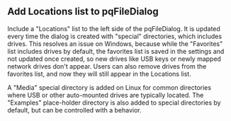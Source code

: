 ## Add Locations list to pqFileDialog

Include a "Locations" list to the left side of the pqFileDialog. It is updated every time
the dialog is created with "special" directories, which includes drives. This resolves an
issue on Windows, because while the "Favorites" list includes drives by default, the
favorites list is saved in the settings and not updated once created, so new drives like
USB keys or newly mapped network drives don't appear. Users can also remove drives from
the favorites list, and now they will still appear in the Locations list.

A "Media" special directory is added on Linux for common directories where USB or other
auto-mounted drives are typically located. The "Examples" place-holder directory is
also added to special directories by default, but can be controlled with a behavior.
